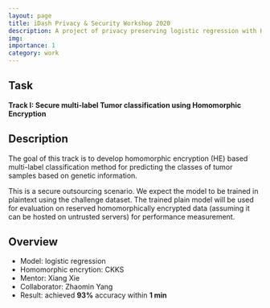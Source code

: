 ```yaml
---
layout: page
title: iDash Privacy & Security Workshop 2020
description: A project of privacy preserving logistic regression with HE
img: 
importance: 1
category: work
---
```


## Task

**Track I: Secure multi-label Tumor classification using Homomorphic Encryption**

## Description

The goal of this track is to develop homomorphic encryption (HE) based multi-label classification method for predicting the classes of tumor samples based on genetic information.

This is a secure outsourcing scenario. We expect the model to be trained in plaintext using the challenge dataset. The trained plain model will be used for evaluation on reserved homomorphically encrypted data (assuming it can be hosted on untrusted servers) for performance measurement.



## Overview

- Model: logistic regression
- Homomorphic encrytion: CKKS
- Mentor: Xiang Xie
- Collaborator: Zhaomin Yang
- Result: achieved **93%** accuracy within **1 min** 